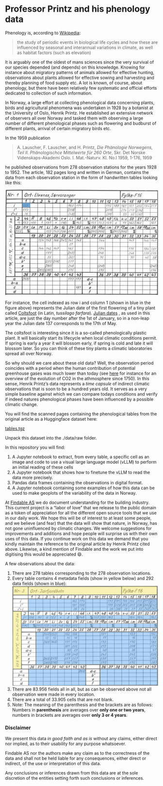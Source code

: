 # Professor Printz and his phenology data

Phenology is, according to [Wikipedia](https://en.wikipedia.org/wiki/Phenology):

> the study of periodic events in biological life cycles and how these are influenced by seasonal and interannual variations in climate, as well as habitat factors (such as elevation)

It is arguably one of the oldest of mans sciences since the very survival of our species depended (and depends) on this knowledge.  Knowing for instance about migratory patterns of animals allowed for effective hunting, observations about plants allowed for effective sowing and harvesting and thereby planning of food supply etc.  A lot is known, of course, about phenology, but there have been relatively few systematic and official efforts dedicated to collection of such information.

In Norway, a large effort at collecting phenological data concerning plants, birds and agricultural phenomena was undertaken in 1928 by a botanist at the University of Oslo, Henrik Printz.  He established an extensive network of observers all over Norway and tasked them with observing a large number of different phenological phases such as flowering and budburst of different plants, arrival of certain migratory birds etc.

In the 1959 publication

> A. Lauscher, F. Lauscher, and H. Printz, *Die Phänologie Norwegens, Teil II. Phänologischce Mittelwerte für 260 Orte*, Skr. Det Norske Videnskaps-Akademi Oslo. I. Mat.-Naturv. Kl. No.l 1959, 1-176, 1959

he published observations from 278 observation stations for the years 1928 to 1952.  The article, 182 pages long and written in German, contains the data from each observation station in the form of handwritten tables looking like this:

![](./references/table.png)

For instance, the cell indexed as row i and column 1 (shown in blue in the figure above) represents the Julian date of the first flowering of a tiny plant called [Coltsfoot](https://en.wikipedia.org/wiki/Tussilago) (in Latin, *tussilago farfara*).  [Julian dates](https://en.wikipedia.org/wiki/Julian_day) , as used in this article, are just the day number after the 1st of January, so in a non-leap year the Julian date 137 corresponds to the 17th of May.

The coltsfoot is interesting since it is a so-called phenologically plastic plant.  It will basically start its lifecycle when local climatic conditions permit.  If spring is early a year it will blossom early, if spring is cold and late it will blossom later.  So you can think of these tiny plants a climatic laboratories spread all over Norway.

So why should we care about these old data?  Well, the observation period coincides with a period when the human contribution of potential greenhouse gases was much lower than today (see [here](https://www.climate.gov/media/14596) for instance for an overview of the evolution of CO2 in the athmosphere since 1750).  In this sense, Henrik Printz’s data represents a *time capsule* of indirect climatic observations that is soon to be a hundred years old.  It serves as a very simple baseline against which we can compare todays conditions and verify if indeed natures phenological phases have been influenced by a possible climatic change.

You will find the scanned pages containing the phenological tables from the original article as a Huggingface dataset here:

[tables.tgz](https://huggingface.co/datasets/findableai/phenology/blob/main/tables.tgz)

Unpack this dataset into the ./data/raw folder.

In this repository you will find:

1) A Jupyter notebook to extract, from every table, a specific cell as an image and code to use a visual large language model (vLLM) to perform an initial reading of these cells
3) A Jupyter notebook that shows how to finetune the vLLM to read the data more precisely.
4) Pandas data frames containing the observations in digital format.
5) A Jupyter notebook containing some examples of how this data can be used to make geoplots of the variability of the data in Norway.

At [Findable AS](https://www.findable.ai/) we do document understanding for the building industry.  This current project is a “labor of love” that we release to the public domain as a token of appreciation for all the different open source tools that we use in our daily work.  We hope this will be of interest to at least some people, and we believe (and fear) that the data will show that nature, in Norway, has not gone uninfluenced by climatic changes.  We welcome suggestions for improvements and additions and hope people will surprise us with their own uses of this data.  If you continue work on this data we demand that you kindly maintain the reference to the original article by Henrik Printz cited above.  Likewise, a kind mention of Findable and the work we put into digitising this would be appreciated 😄.

A few observations about the data:
1. There are 278 tables corresponding to the 278 observation locations.
2. Every table contains 4 metadata fields (show in yellow below) and 292 data fields (shown in blue):
![](./references/table_with_fields.png)
3. There are 83.956 fields all in all, but as can be observed above not all observation were made in every location.
4. There are a total of 33.905 cells that are not blank.
5. Note: The meaning of the parenthesis and the brackets are as follows: Numbers in __parenthesis__ are averages over __only one or two years__, numbers in brackets are averages over __only 3 or 4 years__.

### Disclaimer
We present this data *in good faith and as is* without any claims, either direct nor implied, as to their usability for any purpose whatsoever.

Findable AS nor the authors make any claim as to the correctness of the data and shall not be held liable for any consequences, either direct or indirect, of the use or interpretation of this data.

Any conclusions or inferences drawn from this data are at the sole discretion of the entities setting forth such conclusions or inferences.
 
